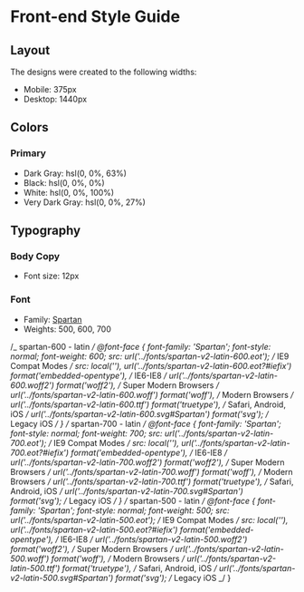 # Front-end Style Guide

## Layout

The designs were created to the following widths:

- Mobile: 375px
- Desktop: 1440px

## Colors

### Primary

- Dark Gray: hsl(0, 0%, 63%)
- Black: hsl(0, 0%, 0%)
- White: hsl(0, 0%, 100%)
- Very Dark Gray: hsl(0, 0%, 27%)

## Typography

### Body Copy

- Font size: 12px

### Font

- Family: [Spartan](https://fonts.google.com/specimen/Spartan)
- Weights: 500, 600, 700

/_ spartan-600 - latin _/
@font-face {
font-family: 'Spartan';
font-style: normal;
font-weight: 600;
src: url('../fonts/spartan-v2-latin-600.eot'); /_ IE9 Compat Modes _/
src: local(''),
url('../fonts/spartan-v2-latin-600.eot?#iefix') format('embedded-opentype'), /_ IE6-IE8 _/
url('../fonts/spartan-v2-latin-600.woff2') format('woff2'), /_ Super Modern Browsers _/
url('../fonts/spartan-v2-latin-600.woff') format('woff'), /_ Modern Browsers _/
url('../fonts/spartan-v2-latin-600.ttf') format('truetype'), /_ Safari, Android, iOS _/
url('../fonts/spartan-v2-latin-600.svg#Spartan') format('svg'); /_ Legacy iOS _/
}
/_ spartan-700 - latin _/
@font-face {
font-family: 'Spartan';
font-style: normal;
font-weight: 700;
src: url('../fonts/spartan-v2-latin-700.eot'); /_ IE9 Compat Modes _/
src: local(''),
url('../fonts/spartan-v2-latin-700.eot?#iefix') format('embedded-opentype'), /_ IE6-IE8 _/
url('../fonts/spartan-v2-latin-700.woff2') format('woff2'), /_ Super Modern Browsers _/
url('../fonts/spartan-v2-latin-700.woff') format('woff'), /_ Modern Browsers _/
url('../fonts/spartan-v2-latin-700.ttf') format('truetype'), /_ Safari, Android, iOS _/
url('../fonts/spartan-v2-latin-700.svg#Spartan') format('svg'); /_ Legacy iOS _/
}
/_ spartan-500 - latin _/
@font-face {
font-family: 'Spartan';
font-style: normal;
font-weight: 500;
src: url('../fonts/spartan-v2-latin-500.eot'); /_ IE9 Compat Modes _/
src: local(''),
url('../fonts/spartan-v2-latin-500.eot?#iefix') format('embedded-opentype'), /_ IE6-IE8 _/
url('../fonts/spartan-v2-latin-500.woff2') format('woff2'), /_ Super Modern Browsers _/
url('../fonts/spartan-v2-latin-500.woff') format('woff'), /_ Modern Browsers _/
url('../fonts/spartan-v2-latin-500.ttf') format('truetype'), /_ Safari, Android, iOS _/
url('../fonts/spartan-v2-latin-500.svg#Spartan') format('svg'); /_ Legacy iOS _/
}
